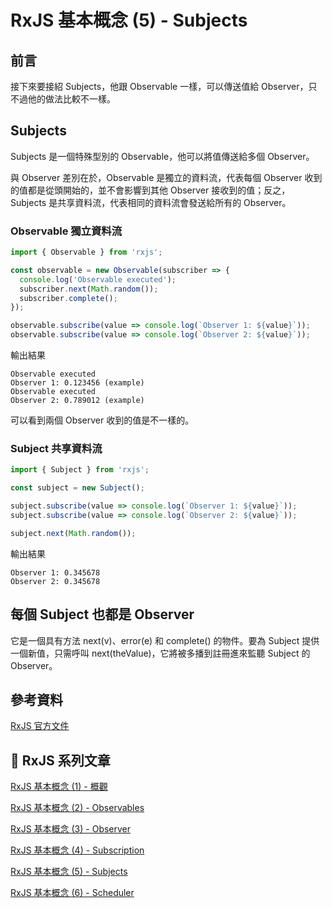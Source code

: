 # RxJS 基本概念 (5) - Subjects

## 前言
接下來要接紹 Subjects，他跟 Observable 一樣，可以傳送值給 Observer，只不過他的做法比較不一樣。 

## Subjects
Subjects 是一個特殊型別的 Observable，他可以將值傳送給多個 Observer。

與 Observer 差別在於，Observable 是獨立的資料流，代表每個 Observer 收到的值都是從頭開始的，並不會影響到其他 Observer 接收到的值；反之，Subjects 是共享資料流，代表相同的資料流會發送給所有的 Observer。

### Observable 獨立資料流
```js
import { Observable } from 'rxjs';

const observable = new Observable(subscriber => {
  console.log('Observable executed');
  subscriber.next(Math.random());
  subscriber.complete();
});

observable.subscribe(value => console.log(`Observer 1: ${value}`));
observable.subscribe(value => console.log(`Observer 2: ${value}`));
```

輸出結果

```
Observable executed
Observer 1: 0.123456 (example)
Observable executed
Observer 2: 0.789012 (example)
```

可以看到兩個 Observer 收到的值是不一樣的。

### Subject 共享資料流
```js
import { Subject } from 'rxjs';

const subject = new Subject();

subject.subscribe(value => console.log(`Observer 1: ${value}`));
subject.subscribe(value => console.log(`Observer 2: ${value}`));

subject.next(Math.random());
```
輸出結果

```
Observer 1: 0.345678 
Observer 2: 0.345678 
```

## 每個 Subject 也都是 Observer
它是一個具有方法 next(v)、error(e) 和 complete() 的物件。要為 Subject 提供一個新值，只需呼叫 next(theValue)，它將被多播到註冊進來監聽 Subject 的 Observer。

## 參考資料
[RxJS 官方文件](https://rxjs.dev/guide/overview)

## 🚀 RxJS 系列文章
[RxJS 基本概念 (1) - 概觀](https://bingfenghung.github.io/blog/articles/RxJS%3C_%3E%3ERxJS%20%E5%9F%BA%E6%9C%AC%E6%A6%82%E5%BF%B5%20(1))

[RxJS 基本概念 (2) - Observables](https://bingfenghung.github.io/blog/articles/RxJS%3C_%3E%3ERxJS%20%E5%9F%BA%E6%9C%AC%E6%A6%82%E5%BF%B5%20(2))

[RxJS 基本概念 (3) - Observer](https://bingfenghung.github.io/blog/articles/RxJS%3C_%3E%3ERxJS%20%E5%9F%BA%E6%9C%AC%E6%A6%82%E5%BF%B5%20(3))

[RxJS 基本概念 (4) - Subscription](https://bingfenghung.github.io/blog/articles/RxJS%3C_%3E%3ERxJS%20%E5%9F%BA%E6%9C%AC%E6%A6%82%E5%BF%B5%20(4))

[RxJS 基本概念 (5) - Subjects](https://bingfenghung.github.io/blog/articles/RxJS%3C_%3E%3ERxJS%20%E5%9F%BA%E6%9C%AC%E6%A6%82%E5%BF%B5%20(5))

[RxJS 基本概念 (6) - Scheduler](https://bingfenghung.github.io/blog/articles/RxJS%3C_%3E%3ERxJS%20%E5%9F%BA%E6%9C%AC%E6%A6%82%E5%BF%B5%20(6))



